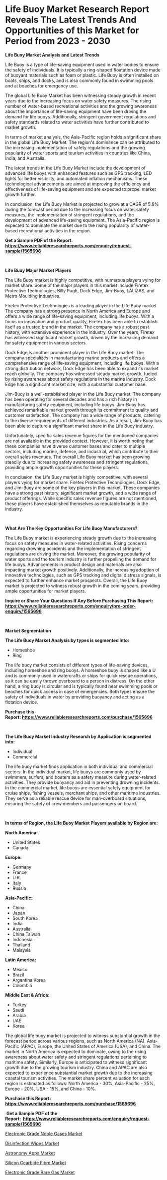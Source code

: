 <p><h1>Life Buoy Market Research Report Reveals The Latest Trends And Opportunities of this Market for Period from 2023 - 2030</h1></p><p><strong>Life Buoy Market Analysis and Latest Trends</strong></p>
<p><p>Life Buoy is a type of life-saving equipment used in water bodies to ensure the safety of individuals. It is typically a ring-shaped floatation device made of buoyant materials such as foam or plastic. Life Buoy is often installed on boats, ships, and docks, and is also commonly found in swimming pools and at beaches for emergency use.</p><p>The global Life Buoy Market has been witnessing steady growth in recent years due to the increasing focus on water safety measures. The rising number of water-based recreational activities and the growing awareness about the importance of life-saving equipment have been driving the demand for life buoys. Additionally, stringent government regulations and safety standards related to water activities have further contributed to market growth.</p><p>In terms of market analysis, the Asia-Pacific region holds a significant share in the global Life Buoy Market. The region's dominance can be attributed to the increasing implementation of safety regulations and the growing popularity of water sports and tourism activities in countries like China, India, and Australia.</p><p>The latest trends in the Life Buoy Market include the development of advanced life buoys with enhanced features such as GPS tracking, LED lights for better visibility, and automated inflation mechanisms. These technological advancements are aimed at improving the efficiency and effectiveness of life-saving equipment and are expected to propel market growth further.</p><p>In conclusion, the Life Buoy Market is projected to grow at a CAGR of 5.9% during the forecast period due to the increasing focus on water safety measures, the implementation of stringent regulations, and the development of advanced life-saving equipment. The Asia-Pacific region is expected to dominate the market due to the rising popularity of water-based recreational activities in the region.</p></p>
<p><strong>Get a Sample PDF of the Report:&nbsp; <a href="https://www.reliableresearchreports.com/enquiry/request-sample/1565696">https://www.reliableresearchreports.com/enquiry/request-sample/1565696</a></strong></p>
<p>&nbsp;</p>
<p><strong>Life Buoy Major Market Players</strong></p>
<p><p>The Life Buoy market is highly competitive, with numerous players vying for market share. Some of the major players in this market include Firetex Protective Technologies, Billy Pugh, Dock Edge, Jim-Buoy, LALIZAS, and Metro Moulding Industries.</p><p>Firetex Protective Technologies is a leading player in the Life Buoy market. The company has a strong presence in North America and Europe and offers a wide range of life-saving equipment, including life buoys. With a focus on innovation and product quality, Firetex has been able to establish itself as a trusted brand in the market. The company has a robust past history, with extensive experience in the industry. Over the years, Firetex has witnessed significant market growth, driven by the increasing demand for safety equipment in various sectors.</p><p>Dock Edge is another prominent player in the Life Buoy market. The company specializes in manufacturing marine products and offers a comprehensive range of life-saving equipment, including life buoys. With a strong distribution network, Dock Edge has been able to expand its market reach globally. The company has witnessed steady market growth, fueled by rising awareness about safety regulations in the marine industry. Dock Edge has a significant market size, with a substantial customer base.</p><p>Jim-Buoy is a well-established player in the Life Buoy market. The company has been operating for several decades and has a rich history in manufacturing safety equipment, including life buoys. Jim-Buoy has achieved remarkable market growth through its commitment to quality and customer satisfaction. The company has a wide range of products, catering to the diverse requirements of different industries. As a result, Jim-Buoy has been able to capture a significant market share in the Life Buoy industry.</p><p>Unfortunately, specific sales revenue figures for the mentioned companies are not available in the provided context. However, it is worth noting that these companies have diverse customer bases and cater to multiple sectors, including marine, defense, and industrial, which contribute to their overall sales revenues. The overall Life Buoy market has been growing steadily due to increasing safety awareness and stringent regulations, providing ample growth opportunities for these players.</p><p>In conclusion, the Life Buoy market is highly competitive, with several players vying for market share. Firetex Protective Technologies, Dock Edge, and Jim-Buoy are some of the key players in this market. These companies have a strong past history, significant market growth, and a wide range of product offerings. While specific sales revenue figures are not mentioned, these players have established themselves as reputable brands in the industry.</p></p>
<p>&nbsp;</p>
<p><strong>What Are The Key Opportunities For Life Buoy Manufacturers?</strong></p>
<p><p>The Life Buoy market is experiencing steady growth due to the increasing focus on safety measures in water-related activities. Rising concerns regarding drowning accidents and the implementation of stringent regulations are driving the market. Moreover, the growing popularity of water sports and the tourism industry is further propelling the demand for life buoys. Advancements in product design and materials are also impacting market growth positively. Additionally, the increasing adoption of innovative technologies, such as GPS tracking and digital distress signals, is expected to further enhance market prospects. Overall, the Life Buoy market is projected to witness robust growth in the coming years, providing ample opportunities for market players.</p></p>
<p><strong>Inquire or Share Your Questions If Any Before Purchasing This Report: <a href="https://www.reliableresearchreports.com/enquiry/pre-order-enquiry/1565696">https://www.reliableresearchreports.com/enquiry/pre-order-enquiry/1565696</a></strong></p>
<p>&nbsp;</p>
<p><strong>Market Segmentation</strong></p>
<p><strong>The Life Buoy Market Analysis by types is segmented into:</strong></p>
<p><ul><li>Horseshoe</li><li>Ring</li></ul></p>
<p><p>The life buoy market consists of different types of life-saving devices, including horseshoe and ring buoys. A horseshoe buoy is shaped like a U and is commonly used in watercrafts or ships for quick rescue operations, as it can be easily thrown overboard to a person in distress. On the other hand, a ring buoy is circular and is typically found near swimming pools or beaches for quick access in case of emergencies. Both types ensure the safety of individuals in water by providing buoyancy and acting as a flotation device.</p></p>
<p><strong>Purchase this Report:&nbsp;<a href="https://www.reliableresearchreports.com/purchase/1565696">https://www.reliableresearchreports.com/purchase/1565696</a></strong></p>
<p>&nbsp;</p>
<p><strong>The Life Buoy Market Industry Research by Application is segmented into:</strong></p>
<p><ul><li>Individual</li><li>Commercial</li></ul></p>
<p><p>The life buoy market finds application in both individual and commercial sectors. In the individual market, life buoys are commonly used by swimmers, surfers, and boaters as a safety measure during water-related activities. They provide buoyancy and aid in preventing drowning incidents. In the commercial market, life buoys are essential safety equipment for cruise ships, fishing vessels, merchant ships, and other maritime industries. They serve as a reliable rescue device for man-overboard situations, ensuring the safety of crew members and passengers on board.</p></p>
<p>&nbsp;</p>
<p><strong>In terms of Region, the Life Buoy Market Players available by Region are:</strong></p>
<p>
    <p> <strong> North America: </strong>
        <ul>
            <li>United States</li>
            <li>Canada</li>
        </ul>
        </p> 
    <p> <strong> Europe: </strong>
        <ul>
            <li>Germany</li>
            <li>France</li>
            <li>U.K.</li>
            <li>Italy</li>
            <li>Russia</li>
        </ul>
        </p> 
    <p> <strong> Asia-Pacific: </strong>
        <ul>
            <li>China</li>
            <li>Japan</li>
            <li>South Korea</li>
            <li>India</li>
            <li>Australia</li>
            <li>China Taiwan</li>
            <li>Indonesia</li>
            <li>Thailand</li>
            <li>Malaysia</li>
        </ul>
        </p> 
    <p> <strong> Latin America: </strong>
        <ul>
            <li>Mexico</li>
            <li>Brazil</li>
            <li>Argentina Korea</li>
            <li>Colombia</li>
        </ul>
        </p> 
    <p> <strong> Middle East & Africa: </strong>
        <ul>
            <li>Turkey</li>
            <li>Saudi</li>
            <li>Arabia</li>
            <li>UAE</li>
            <li>Korea</li>
        </ul>
    </p>
    </p>
<p><p>The global life buoy market is projected to witness substantial growth in the forecast period across various regions, such as North America (NA), Asia-Pacific (APAC), Europe, the United States of America (USA), and China. The market in North America is expected to dominate, owing to the rising awareness about water safety and stringent regulations pertaining to maritime safety. Similarly, Europe is anticipated to witness significant growth due to the growing tourism industry. China and APAC are also expected to experience substantial market growth due to the increasing coastal tourism activities. The market share percent valuation for each region is estimated as follows: North America - 30%, Asia-Pacific - 25%, Europe - 20%, USA - 15%, and China - 10%.</p></p>
<p><strong>Purchase this Report: <a href="https://www.reliableresearchreports.com/purchase/1565696">https://www.reliableresearchreports.com/purchase/1565696</a></strong></p>
<p>&nbsp;<strong>Get a Sample PDF of the Report:&nbsp;&nbsp;<a href="https://www.reliableresearchreports.com/enquiry/request-sample/1565696">https://www.reliableresearchreports.com/enquiry/request-sample/1565696</a></strong></p>
<p><strong></strong></p>
<p><p><a href="https://www.linkedin.com/pulse/electronic-grade-noble-gases-market-research-report-provides-cm4sf/">Electronic Grade Noble Gases Market</a></p><p><a href="https://medium.com/@stephenarmstrong52/disinfection-wipes-market-insight-market-trends-growth-forecasted-from-2023-to-2030-e8479b3219d1">Disinfection Wipes Market</a></p><p><a href="https://medium.com/@nicholasgarcia1914/astronomy-apps-market-current-market-share-cagr-growth-projection-and-forecast-till-2030-a2d1c3ace311">Astronomy Apps Market</a></p><p><a href="https://www.linkedin.com/pulse/silicon-ccarbide-fibre-market-size-2023-2030-global-bfcef/">Silicon Ccarbide Fibre Market</a></p><p><a href="https://www.linkedin.com/pulse/electronic-grade-rare-gas-market-size-2023-2030-global-industrial-mu70f/">Electronic Grade Rare Gas Market</a></p></p>
